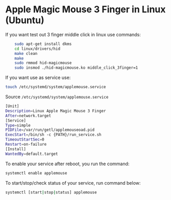 # Apple Magic Mouse 3 Finger in Linux (Ubuntu)

If you want test out 3 finger middle click in linux use commands:

```bash
	sudo apt-get install dkms
    cd linux/drivers/hid
    make clean
    make
    sudo rmmod hid-magicmouse
    sudo insmod ./hid-magicmouse.ko middle_click_3finger=1
```

If you want use as service use:

```bash
touch /etc/systemd/system/applemouse.service
```

Source `/etc/systemd/system/applemouse.service`

```bash
[Unit]
Description=Linux Apple Magic Mouse 3 Finger
After=network.target
[Service]
Type=simple
PIDFile=/var/run/getl/applemouseoad.pid
ExecStart=/bin/sh -c {PATH}/run_service.sh
TimeoutStartSec=0
Restart=on-failure
[Install]
WantedBy=default.target
```

To enable your service after reboot, you run the command:

```bash
systemctl enable applemouse
```

To start/stop/check status of your service, run command below:

```bash
systemctl [start|stop|status] applemouse
```